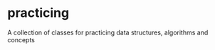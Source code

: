 practicing
==========

A collection of classes for practicing data structures, algorithms and concepts
